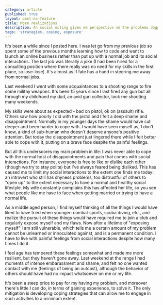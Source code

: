 ```yaml
---
category: article
published: true
layout: post-no-feature
title: More realizations
description: An social outing gives me perspective on the problems dogging me my whole life
tags: 'strategies, coping, exposure'
---
```

It's been a while since I posted here. I was let go from my previous job so spent some of the previous months learning how to code and want to launch an online business rather than put up with a normal job and its social interactions. The last job was literally a joke (I had been hired for a consulting position where there really was no need for my skills in the first place, so lose-lose). It's almost as if fate has a hand in steering me away from normal jobs.

Last weekend I went with some acquaintances to a shooting range to fire some militay weapons. It's been 15 years since I last fired any gun but all through my childhood my dad, an avid gun collector, took me shooting many weekends.

My skills were about as expected - bad on pistol, ok on (assault) rifle. Others saw how poorly I did with the pistol and I felt a deep shame and disappointment. Normally in my younger days the shame would have cut deeper and been harder to cope with. I would have seen myself as, I don't know, a kind of sub-human who doesn't deserve anyone's positive attention. But today the disappointment just lingered there while I felt better able to cope with it, putting on a brave face despite the painful feelings.

But all this underscores my main problem in life: I was never able to cope with the normal host of disappointments and pain that comes with social interactions. For instance, everyone is free to like or dislike each other (though we try to stay polite) but I've always feared being disliked. This has caused me to limit my social interactions to the extent one finds me today: an introvert who still has shyness problems, too distrustful of others to "open up" to the extent necessary to have a normal and healthy social lifestyle. My wife constantly complains this has affected her life, so you see what people like me have to face when getting married or trying to have a normal life.

As a middle aged person, I find myself thinking of all the things I would have liked to have tried when younger: combat sports, scuba diving, etc., and realize the pursuit of these things would have required me to join a club and regularly expose myself and my flaws. Now after a lifetime of "exposing myself" I am still vulnerable, which tells me a certain amount of my problem cannot be unlearned or innoculated against, and is a permanent condition. I have to live with painful feelings from social interactions despite how many times I do it.

I feel age has tempered these feelings somewhat and made me more resilient, but they haven't gone away. Last weekend at the range I had moments of intense embarassment and shame, and felt no one wanted contact with me (feelings of being an outcast), although the behavior of others should have had no impact whatsoever on me or my life.

It's been a steep price to pay for my having my problem, and moreover there's little I can do, in terms of gaining experience, to solve it. The only mitigation is developing coping strategies that can allow me to engage in such activities to a minimum extent.
